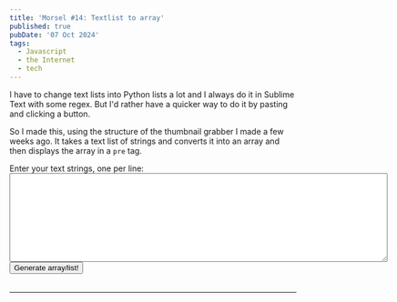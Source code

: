 ```yaml
---
title: 'Morsel #14: Textlist to array'
published: true
pubDate: '07 Oct 2024'
tags:
  - Javascript
  - the Internet
  - tech
---
```


I have to change text lists into Python lists a lot and I always do it in Sublime Text with some regex. But I'd rather have a quicker way to do it by pasting and clicking a button.

So I made this, using the structure of the thumbnail grabber I made a few weeks ago. It takes a text list of strings and converts it into an array and then displays the array in a <code>pre</code> tag.

<form id="string-form">
    <label for="strings">Enter your text strings, one per line:</label>
    <div>
        <textarea type="text" id="strings" name="strings" cols="80" rows="10" required></textarea>
    </div>
    <button type="submit">Generate array/list!</button>
</form>

<div id="array-container">
    <pre></pre>
</div>

---

<script>
        const form = document.querySelector('#string-form');
        const arrayContainer = document.querySelector('#array-container pre');
        form.addEventListener('submit', (e) => {
            e.preventDefault();
            const stringVals = document.querySelector('#strings').value;
            generateArrayText(stringVals);
        });

        function generateArrayText(stringVals) {
            const arrayText = JSON.stringify(stringVals.split('\n'));
            const displayText = document.createElement('displayed-text');
            arrayContainer.style.background = "#111";
            arrayContainer.innerHTML = arrayText;
            arrayContainer.appendChild(displayText);
        }
    </script>

<style>
    #array-container {
        margin: 1rem 0;
    }
</style>